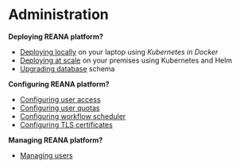# Administration

**Deploying REANA platform?**

- [Deploying locally](deployment/deploying-locally) on your laptop using _Kubernetes in Docker_
- [Deploying at scale](deployment/deploying-at-scale) on your premises using Kubernetes and Helm
- [Upgrading database](deployment/upgrading-db) schema

**Configuring REANA platform?**

- [Configuring user access](configuration/configuring-access)
- [Configuring user quotas](configuration/configuring-user-quotas)
- [Configuring workflow scheduler](configuration/configuring-scheduler)
- [Configuring TLS certificates](configuration/configuring-tls-certificates)

**Managing REANA platform?**

- [Managing users](management/managing-users)
